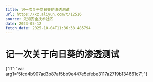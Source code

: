 ```yaml
---
title: 记一次关于向日葵的渗透测试
url: https://xz.aliyun.com/t/12516
source: 先知安全技术社区
date: 2023-05-12
fetch_date: 2025-10-04T11:36:38.485794
---
```


# 记一次关于向日葵的渗透测试

{"l1":"var arg1='5fcd4b907ad3b87af5bb9e447e5efebe3117a2719b134661c7';"}